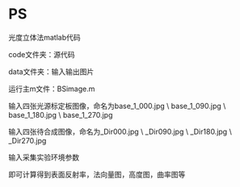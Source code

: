 # PS
光度立体法matlab代码

code文件夹：源代码

data文件夹：输入输出图片

运行主m文件：BSimage.m

输入四张光源标定板图像，命名为base_1_000.jpg \ base_1_090.jpg \ base_1_180.jpg \ base_1_270.jpg

输入四张待合成图像，命名为_Dir000.jpg \ _Dir090.jpg \ _Dir180.jpg \ _Dir270.jpg

输入采集实验环境参数

即可计算得到表面反射率，法向量图，高度图，曲率图等
